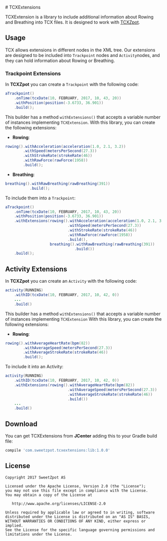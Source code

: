 # TCXExtensions

TCXExtension is a library to include additional information about Rowing and Breathing into TCX files. It is designed to work with [TCXZpot](https://github.com/SweetzpotAS/TCXZpot-Java).

## Usage

TCX allows extensions in different nodes in the XML tree. Our extensions are designed to be included into `Trackpoint` nodes and `Activity`nodes, and they can hold information about Rowing or Breathing.

### Trackpoint Extensions

In **TCXZpot** you can create a `Trackpoint` with the following code:

```java
aTrackpoint()
    .onTime(tcxDate(10, FEBRUARY, 2017, 10, 43, 20))
    .withPosition(position(-3.6733, 36.901))
    .build();
```

This builder has a method `withExtensions()` that accepts a variable number of instances implementing `TCXExtension`. With this library, you can create the following extensions:

- **Rowing**:

```java
rowing().withAcceleration(acceleration(1.0, 2.1, 3.2))
        .withSpeed(metersPerSecond(27.3))
        .withStrokeRate(strokeRate(46))
        .withRawForce(rawForce(1958))
        .build();
```

- **Breathing**:

```java
breathing().withRawBreathing(rawBreathing(391))
           .build();
```

To include them into a `Trackpoint`:

```java
aTrackpoint()
    .onTime(tcxDate(10, FEBRUARY, 2017, 10, 43, 20))
    .withPosition(position(-3.6733, 36.901))
    .withExtensions(rowing().withAcceleration(acceleration(1.0, 2.1, 3.2))
                            .withSpeed(metersPerSecond(27.3))
                            .withStrokeRate(strokeRate(46))
                            .withRawForce(rawForce(1958))
                            .build(),
                    breathing().withRawBreathing(rawBreathing(391))
                               .build())
    .build();
```

## Activity Extensions

In **TCXZpot** you can create an `Activity` with the following code:

```java
activity(RUNNING)
    .withID(tcxDate(10, FEBRUARY, 2017, 10, 42, 0))
    ...
    .build()
``` 

This builder has a method `withExtensions()` that accepts a variable number of instances implementing `TCXExtension` With this library, you can create the following extensions:

- **Rowing**:

```java
rowing().withAverageHeartRate(bpm(82))
        .withAverageSpeed(metersPerSecond(27.3))
        .withAverageStrokeRate(strokeRate(46))
        .build();
```

To include it into an Activity:

```java
activity(RUNNING)
    .withID(tcxDate(10, FEBRUARY, 2017, 10, 42, 0))
    .withExtensions(rowing().withAverageHeartRate(bpm(82))
                            .withAverageSpeed(metersPerSecond(27.3))
                            .withAverageStrokeRate(strokeRate(46))
                            .build())
    ...
    .build()
``` 

## Download

You can get TCXExtensions from **JCenter** adding this to your Gradle build file:

```groovy
compile 'com.sweetzpot.tcxextensions:lib:1.0.0'
```

## License

    Copyright 2017 SweetZpot AS

    Licensed under the Apache License, Version 2.0 (the "License");
    you may not use this file except in compliance with the License.
    You may obtain a copy of the License at

       http://www.apache.org/licenses/LICENSE-2.0

    Unless required by applicable law or agreed to in writing, software
    distributed under the License is distributed on an "AS IS" BASIS,
    WITHOUT WARRANTIES OR CONDITIONS OF ANY KIND, either express or implied.
    See the License for the specific language governing permissions and
    limitations under the License.